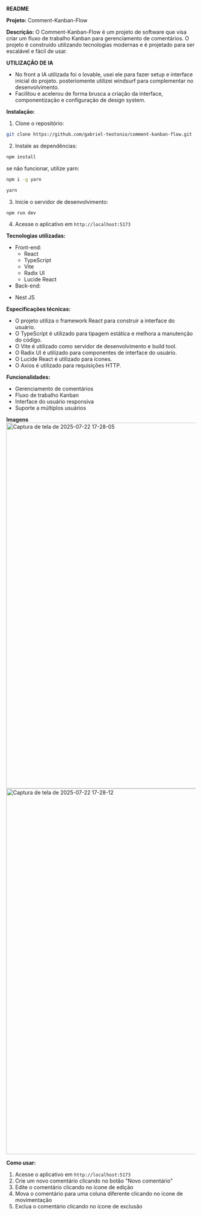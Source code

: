 

**README**

**Projeto:** Comment-Kanban-Flow

**Descrição:**
O Comment-Kanban-Flow é um projeto de software que visa criar um fluxo de trabalho Kanban para gerenciamento de comentários. O projeto é construído utilizando tecnologias modernas e é projetado para ser escalável e fácil de usar.

**UTILIZAÇÃO DE IA**
- No front a IA utilizada foi o lovable, usei ele para fazer setup e interface inicial do projeto.
  posteriomente utilizei windsurf para complementar no desenvolvimento.
- Facilitou e acelerou de forma brusca a criação da interface, componentização e configuração de design system.

**Instalação:**

1. Clone o repositório:
```bash
git clone https://github.com/gabriel-teotonio/comment-kanban-flow.git
```
2. Instale as dependências:
```bash
npm install
```
se não funcionar, utilize yarn:
```bash
npm i -g yarn
```

```bash
yarn
```
3. Inicie o servidor de desenvolvimento:
```bash
npm run dev
```
4. Acesse o aplicativo em `http://localhost:5173`

**Tecnologias utilizadas:**

* Front-end:
	+ React
	+ TypeScript
	+ Vite
	+ Radix UI
	+ Lucide React
* Back-end: 
 + Nest JS

**Especificações técnicas:**

* O projeto utiliza o framework React para construir a interface do usuário.
* O TypeScript é utilizado para tipagem estática e melhora a manutenção do código.
* O Vite é utilizado como servidor de desenvolvimento e build tool.
* O Radix UI é utilizado para componentes de interface do usuário.
* O Lucide React é utilizado para ícones.
* O Axios é utilizado para requisições HTTP.

**Funcionalidades:**

* Gerenciamento de comentários
* Fluxo de trabalho Kanban
* Interface do usuário responsiva
* Suporte a múltiplos usuários

**Imagens**
<img width="1852" height="973" alt="Captura de tela de 2025-07-22 17-28-05" src="https://github.com/user-attachments/assets/83842480-bd17-461e-b472-a1e817a18520" />
<img width="1852" height="973" alt="Captura de tela de 2025-07-22 17-28-12" src="https://github.com/user-attachments/assets/596f6f9a-40d6-4ad1-a3a1-b3f78942c474" />


**Como usar:**

1. Acesse o aplicativo em `http://localhost:5173`
2. Crie um novo comentário clicando no botão "Novo comentário"
3. Edite o comentário clicando no ícone de edição
4. Mova o comentário para uma coluna diferente clicando no ícone de movimentação
5. Exclua o comentário clicando no ícone de exclusão
